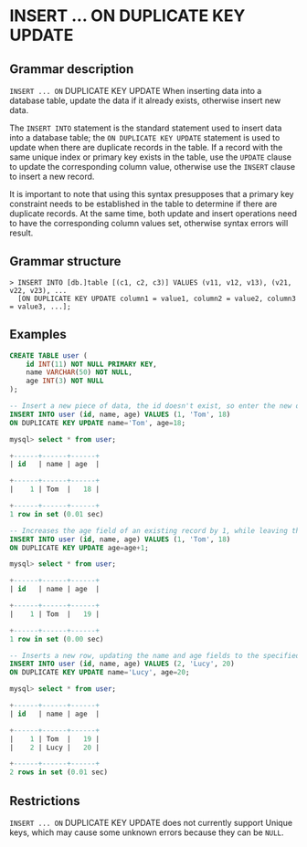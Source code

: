 # **INSERT ... ON DUPLICATE KEY UPDATE**

## **Grammar description**

`INSERT ... ON` DUPLICATE KEY UPDATE When inserting data into a database table, update the data if it already exists, otherwise insert new data.

The `INSERT INTO` statement is the standard statement used to insert data into a database table; the `ON DUPLICATE KEY UPDATE` statement is used to update when there are duplicate records in the table. If a record with the same unique index or primary key exists in the table, use the `UPDATE` clause to update the corresponding column value, otherwise use the `INSERT` clause to insert a new record.

It is important to note that using this syntax presupposes that a primary key constraint needs to be established in the table to determine if there are duplicate records. At the same time, both update and insert operations need to have the corresponding column values set, otherwise syntax errors will result.

## **Grammar structure**

```
> INSERT INTO [db.]table [(c1, c2, c3)] VALUES (v11, v12, v13), (v21, v22, v23), ...
  [ON DUPLICATE KEY UPDATE column1 = value1, column2 = value2, column3 = value3, ...];
```

## **Examples**

```sql
CREATE TABLE user (
    id INT(11) NOT NULL PRIMARY KEY,
    name VARCHAR(50) NOT NULL,
    age INT(3) NOT NULL
);

-- Insert a new piece of data, the id doesn't exist, so enter the new data.
INSERT INTO user (id, name, age) VALUES (1, 'Tom', 18)
ON DUPLICATE KEY UPDATE name='Tom', age=18;

mysql> select * from user;

+------+------+------+
| id   | name | age  |

+------+------+------+
|    1 | Tom  |   18 |

+------+------+------+
1 row in set (0.01 sec)

-- Increases the age field of an existing record by 1, while leaving the name field unchanged.
INSERT INTO user (id, name, age) VALUES (1, 'Tom', 18)
ON DUPLICATE KEY UPDATE age=age+1;

mysql> select * from user;

+------+------+------+
| id   | name | age  |

+------+------+------+
|    1 | Tom  |   19 |

+------+------+------+
1 row in set (0.00 sec)

-- Inserts a new row, updating the name and age fields to the specified values.
INSERT INTO user (id, name, age) VALUES (2, 'Lucy', 20)
ON DUPLICATE KEY UPDATE name='Lucy', age=20;

mysql> select * from user;

+------+------+------+
| id   | name | age  |

+------+------+------+
|    1 | Tom  |   19 |
|    2 | Lucy |   20 |

+------+------+------+
2 rows in set (0.01 sec)
```

## **Restrictions**

`INSERT ... ON` DUPLICATE KEY UPDATE does not currently support Unique keys, which may cause some unknown errors because they can be `NULL`.

